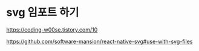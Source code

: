 # svg 임포트 하기

https://coding-w00se.tistory.com/10

https://github.com/software-mansion/react-native-svg#use-with-svg-files
